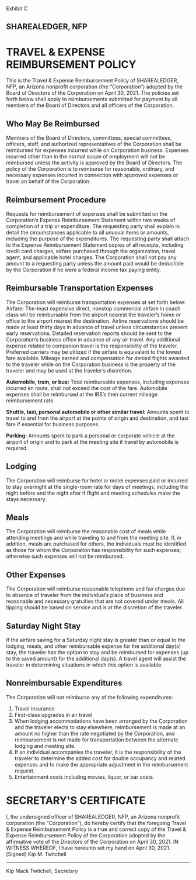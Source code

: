 Exhibit C
## SHAREALEDGER, NFP
# TRAVEL & EXPENSE REIMBURSEMENT POLICY

This is the Travel & Expense Reimbursement Policy of SHAREALEDGER, NFP, an Arizona nonprofit corporation (the “Corporation”) adopted by the Board of Directors of the Corporation on April 30, 2021.  The policies set forth below shall apply to reimbursements submitted for payment by all members of the Board of Directors and all officers of the Corporation.

## Who May Be Reimbursed

Members of the Board of Directors, committees, special committees, officers, staff, and authorized representatives of the Corporation shall be reimbursed for expenses incurred while on Corporation business.  Expenses incurred other than in the normal scope of employment will not be reimbursed unless the activity is approved by the Board of Directors.  The policy of the Corporation is to reimburse for reasonable, ordinary, and necessary expenses incurred in connection with approved expenses or travel on behalf of the Corporation.

## Reimbursement Procedure

Requests for reimbursement of expenses shall be submitted on the Corporation’s Expense Reimbursement Statement within two weeks of completion of a trip or expenditure.  The requesting party shall explain in detail the circumstances applicable to all unusual items or amounts, including the purpose of the expenditures.  The requesting party shall attach to the Expense Reimbursement Statement copies of all receipts, including credit card charges, airfare purchased through the organization, travel agent, and applicable hotel charges.  The Corporation shall not pay any amount to a requesting party unless the amount paid would be deductible by the Corporation if he were a federal income tax paying entity.

## Reimbursable Transportation Expenses

The Corporation will reimburse transportation expenses at set forth below:
Airfare:  The-least expensive direct, nonstop commercial airfare in coach class will be reimbursable from the airport nearest the traveler’s home or office to the airport nearest the destination.  Airline reservations should be made at least thirty days in advance of travel unless circumstances prevent early reservations.  Detailed reservation reports should be sent to the Corporation’s business office in advance of any air travel.  Any additional expense related to companion travel is the responsibility of the traveler.  Preferred carriers may be utilized if the airfare is equivalent to the lowest fare available.  Mileage earned and compensation for denied flights awarded to the traveler while on the Corporation business is the property of the traveler and may be used at the traveler’s discretion.

**Automobile, train, or bus:**  Total reimbursable expenses, including expenses incurred en route, shall not exceed the cost of the fare.  Automobile expenses shall be reimbursed at the IRS’s then current mileage reimbursement rate. 

**Shuttle, taxi, personal automobile or other similar travel:**  Amounts spent to travel to and from the airport at the points of origin and destination, and taxi fare if essential for business purposes.

**Parking:**  Amounts spent to park a personal or corporate vehicle at the airport of origin and to park at the meeting site if travel by automobile is required.

## Lodging

The Corporation will reimburse for hotel or motel expenses paid or incurred to stay overnight at the single-room rate for days of meetings, including the night before and the night after if flight and meeting schedules make the stays necessary.

## Meals

The Corporation will reimburse the reasonable cost of meals while attending meetings and while traveling to and from the meeting site.  If, in addition, meals are purchased for others, the individuals must be identified as those for whom the Corporation has responsibility for such expenses; otherwise such expenses will not be reimbursed.

## Other Expenses

The Corporation will reimburse reasonable telephone and fax charges due to absence of traveler from the individual’s place of business and reasonable and necessary gratuities that are not covered under meals.  All tipping should be based on service and is at the discretion of the traveler.

## Saturday Night Stay

If the airfare saving for a Saturday night stay is greater than or equal to the lodging, meals, and other reimbursable expense for the additional day(s) stay, the traveler has the option to stay and be reimbursed for expenses (up to the saved amount) for the additional day(s).  A travel agent will assist the traveler in determining situations in which this option is available.

## Nonreimbursable Expenditures

The Corporation will not reimburse any of the following expenditures:
1.	Travel insurance
2.	First-class upgrades in air travel
3.	When lodging accommodations have been arranged by the Corporation and the traveler elects to stay elsewhere, reimbursement is made at an amount no higher than the rate negotiated by the Corporation, and reimbursement is not made for transportation between the alternate lodging and meeting site.
4.	If an individual accompanies the traveler, it is the responsibility of the traveler to determine the added cost for double occupancy and related expenses and to make the appropriate adjustment in the reimbursement request.
5.	Entertainment costs including movies, liquor, or bar costs.

# SECRETARY'S CERTIFICATE

I, the undersigned officer of SHAREALEDGER, NFP, an Arizona nonprofit corporation (the “Corporation”), do hereby certify that the foregoing Travel & Expense Reimbursement Policy is a true and correct copy of the Travel & Expense Reimbursement Policy of the Corporation adopted by the affirmative vote of the Directors of the Corporation on April 30, 2021. 
IN WITNESS WHEREOF, I have hereunto set my hand on April 30, 2021.
[Signed]
Kip M. Twitchell
_______________________________
Kip Mack Twitchell, Secretary
